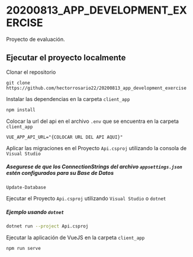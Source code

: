 # 20200813_APP_DEVELOPMENT_EXERCISE

Proyecto de evaluación.

## Ejecutar el proyecto localmente

Clonar el repositorio
```
git clone https://github.com/hectorrosario22/20200813_app_development_exercise
```

Instalar las dependencias en la carpeta ```client_app```
```bash
npm install
```

Colocar la url del api en el archivo ```.env``` que se encuentra en la carpeta ```client_app```
```
VUE_APP_API_URL="{COLOCAR URL DEL API AQUI}"
```

Aplicar las migraciones en el Proyecto ```Api.csproj``` utilizando la consola de ```Visual Studio```
##### Asegurese de que los ConnectionStrings del archivo ```appsettings.json``` estén configurados para su Base de Datos
```bash
Update-Database
```

Ejecutar el Proyecto ```Api.csproj``` utilizando ```Visual Studio``` o ```dotnet```
##### Ejemplo usando ```dotnet```
```bash
dotnet run --project Api.csproj
```

Ejecutar la aplicación de VueJS en la carpeta ```client_app```
```bash
npm run serve
```